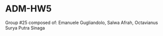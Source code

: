 # ADM-HW5

Group #25 composed of:
Emanuele Gugliandolo, Salwa Afrah, Octavianus Surya Putra Sinaga 
